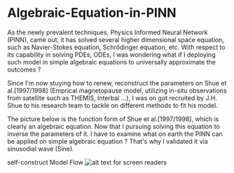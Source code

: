 # Algebraic-Equation-in-PINN

As the newly prevalent techniques, Physics Informed Neural Network (PINN), came out, it has solved several higher dimensional space equation, such as Navier-Stokes 
equation, Schrödinger equation, etc. With respect to its capability in solving PDEs, ODEs, I was wondering what if I deploying such model in simple algebraic equations
to universally approximate the outcomes ? 

Since I'm now stuying how to renew, reconstruct the parameters on Shue et al.[1997/1998] (Emprical magnetopause model, utilizing in-situ observations from satellite
such as THEMIS, Interbal ...), I was on got recruited by J.H. Shue to his research team to tackle on different methods to fit his model. 

The picture below is the function form of Shue et al.[1997/1998], which is clearly an algebraic equation. Now that I pursuing solving this equation to inverse the 
parameters of it. I have to examine what on earth the PINN can be applied on simple algebraic equation ? That's why I validated it via sinusodial wave (Sine).


self-construct Model Flow
![alt text for screen readers](https://github.com/KozakHou "Text to show on mouseover")
